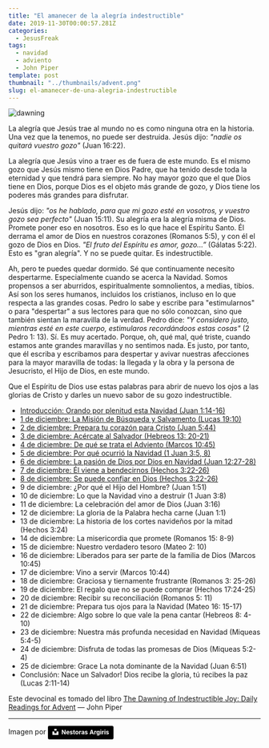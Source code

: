 ```yaml
---
title: "El amanecer de la alegría indestructible"
date: 2019-11-30T00:00:57.281Z
categories:
  - JesusFreak
tags:
  - navidad
  - adviento
  - John Piper
template: post
thumbnail: "../thumbnails/advent.png"
slug: el-amanecer-de-una-alegria-indestructible
---
```


![dawning](https://i.imgur.com/oY0FyLu.jpg)

La alegría que Jesús trae al mundo no es como ninguna otra en la historia. Una vez que la tenemos, no puede ser destruida. Jesús dijo: _"nadie os quitará vuestro gozo"_ (Juan 16:22).

La alegría que Jesús vino a traer es de fuera de este mundo. Es el mismo gozo que Jesús mismo tiene en Dios Padre, que ha tenido desde toda la eternidad y que tendrá para siempre. No hay mayor gozo que el que Dios tiene en Dios, porque Dios es el objeto más grande de gozo, y Dios tiene los poderes más grandes para disfrutar.

Jesús dijo: _"os he hablado, para que mi gozo esté en vosotros, y vuestro gozo sea perfecto"_ (Juan 15:11). Su alegría era la alegría misma de Dios. Promete poner eso en nosotros. Eso es lo que hace el Espíritu Santo. Él derrama el amor de Dios en nuestros corazones (Romanos 5:5), y con él el gozo de Dios en Dios. _"El fruto del Espíritu es amor, gozo...”_ (Gálatas 5:22). Esto es "gran alegría". Y no se puede quitar. Es indestructible.

Ah, pero te puedes quedar dormido. Sé que continuamente necesito despertarme. Especialmente cuando se acerca la Navidad. Somos propensos a ser aburridos, espiritualmente somnolientos, a medias, tibios. Así son los seres humanos, incluidos los cristianos, incluso en lo que respecta a las grandes cosas. Pedro lo sabe y escribe para "estimularnos" o para "despertar" a sus lectores para que no sólo conozcan, sino que también sientan la maravilla de la verdad. Pedro dice: _"Y considero justo, mientras esté en este cuerpo, estimularos recordándoos estas cosas"_ (2 Pedro 1: 13). Sí. Es muy acertado. Porque, oh, qué mal, qué triste, cuando estamos ante grandes maravillas y no sentimos nada. Es justo, por tanto, que él escriba y escribamos para despertar y avivar nuestras afecciones para la mayor maravilla de todas: la llegada y la obra y la persona de Jesucristo, el Hijo de Dios, en este mundo.

Que el Espíritu de Dios use estas palabras para abrir de nuevo los ojos a las glorias de Cristo y darles un nuevo sabor de su gozo indestructible.

- [Introducción: Orando por plenitud esta Navidad (Juan 1:14-16)](/orando-por-plenitud-esta-navidad)
- [1 de diciembre: La Misión de Búsqueda y Salvamento (Lucas 19:10)](/mision-de-busqueda-y-salvamento)
- [2 de diciembre: Prepara tu corazón para Cristo (Juan 5:44)](/prepara-tu-corazon-para-cristo)
- [3 de diciembre: Acércate al Salvador (Hebreos 13: 20-21)](/acercate-al-salvador)
- [4 de diciembre: De qué se trata el Adviento (Marcos 10:45)](/de-que-se-trata-adviento)
- [5 de diciembre: Por qué ocurrió la Navidad (1 Juan 3:5, 8)](/por-que-ocurrio-la-navidad)
- [6 de diciembre: La pasión de Dios por Dios en Navidad (Juan 12:27-28)](/la-pasion-de-dios-por-dios-en-navidad)
- [7 de diciembre: Él viene a bendecirnos (Hechos 3:22-26)](/el-viene-a-bendecirnos)
- [8 de diciembre: Se puede confiar en Dios (Hechos 3:22-26)](/se-puede-confiar-en-dios)
- 9 de diciembre: ¿Por qué el Hijo del Hombre? (Juan 1:51)
- 10 de diciembre: Lo que la Navidad vino a destruir (1 Juan 3:8)
- 11 de diciembre: La celebración del amor de Dios (Juan 3:16)
- 12 de diciembre: La gloria de la Palabra hecha carne (Juan 1:1)
- 13 de diciembre: La historia de los cortes navideños por la mitad (Hechos 3:24)
- 14 de diciembre: La misericordia que promete (Romanos 15: 8-9)
- 15 de diciembre: Nuestro verdadero tesoro (Mateo 2: 10)
- 16 de diciembre: Liberados para ser parte de la familia de Dios (Marcos 10:45)
- 17 de diciembre: Vino a servir (Marcos 10:44)
- 18 de diciembre: Graciosa y tiernamente frustrante (Romanos 3: 25-26)
- 19 de diciembre: El regalo que no se puede comprar (Hechos 17:24-25)
- 20 de diciembre: Recibir su reconciliación (Romanos 5: 11)
- 21 de diciembre: Prepara tus ojos para la Navidad (Mateo 16: 15-17)
- 22 de diciembre: Algo sobre lo que vale la pena cantar (Hebreos 8: 4-10)
- 23 de diciembre: Nuestra más profunda necesidad en Navidad (Miqueas 5:4-5)
- 24 de diciembre: Disfruta de todas las promesas de Dios (Miqueas 5:2-4)
- 25 de diciembre: Grace La nota dominante de la Navidad (Juan 6:51)
- Conclusión: Nace un Salvador! Dios recibe la gloria, tú recibes la paz (Lucas 2:11-14)

Este devocinal es tomado del libro [The Dawning of Indestructible Joy: Daily Readings for Advent](https://www.desiringgod.org/books/the-dawning-of-indestructible-joy) — John Piper

---

Imagen por <a style="background-color:black;color:white;text-decoration:none;padding:4px 6px;font-family:-apple-system, BlinkMacSystemFont, &quot;San Francisco&quot;, &quot;Helvetica Neue&quot;, Helvetica, Ubuntu, Roboto, Noto, &quot;Segoe UI&quot;, Arial, sans-serif;font-size:12px;font-weight:bold;line-height:1.2;display:inline-block;border-radius:3px" href="https://unsplash.com/@nestora?utm_medium=referral&amp;utm_campaign=photographer-credit&amp;utm_content=creditBadge" target="_blank" rel="noopener noreferrer" title="Download free do whatever you want high-resolution photos from Nestoras Argiris"><span style="display:inline-block;padding:2px 3px"><svg xmlns="http://www.w3.org/2000/svg" style="height:12px;width:auto;position:relative;vertical-align:middle;top:-2px;fill:white" viewBox="0 0 32 32"><title>unsplash-logo</title><path d="M10 9V0h12v9H10zm12 5h10v18H0V14h10v9h12v-9z"></path></svg></span><span style="display:inline-block;padding:2px 3px">Nestoras Argiris</span></a>
